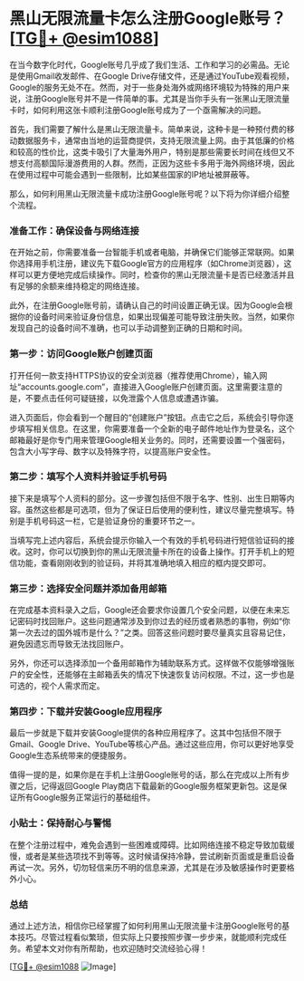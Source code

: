 # 黑山无限流量卡怎么注册Google账号？[[TG💪+ @esim1088](https://t.me/s/esim1088)]

在当今数字化时代，Google账号几乎成了我们生活、工作和学习的必需品。无论是使用Gmail收发邮件、在Google Drive存储文件，还是通过YouTube观看视频，Google的服务无处不在。然而，对于一些身处海外或网络环境较为特殊的用户来说，注册Google账号并不是一件简单的事。尤其是当你手头有一张黑山无限流量卡时，如何利用这张卡顺利注册Google账号成为了一个亟需解决的问题。

首先，我们需要了解什么是黑山无限流量卡。简单来说，这种卡是一种预付费的移动数据服务卡，通常由当地的运营商提供，支持无限流量上网。由于其低廉的价格和较高的性价比，这类卡吸引了大量海外用户，特别是那些需要长时间在线但又不想支付高额国际漫游费用的人群。然而，正因为这些卡多用于海外网络环境，因此在使用过程中可能会遇到一些限制，比如某些国家的IP地址被屏蔽等。

那么，如何利用黑山无限流量卡成功注册Google账号呢？以下将为你详细介绍整个流程。

### 准备工作：确保设备与网络连接

在开始之前，你需要准备一台智能手机或者电脑，并确保它们能够正常联网。如果你选择用手机注册，建议先下载Google官方的应用程序（如Chrome浏览器），这样可以更方便地完成后续操作。同时，检查你的黑山无限流量卡是否已经激活并且有足够的余额来维持稳定的网络连接。

此外，在注册Google账号前，请确认自己的时间设置正确无误。因为Google会根据你的设备时间来验证身份信息，如果出现偏差可能导致注册失败。当然，如果你发现自己的设备时间不准确，也可以手动调整到正确的日期和时间。

### 第一步：访问Google账户创建页面

打开任何一款支持HTTPS协议的安全浏览器（推荐使用Chrome），输入网址“accounts.google.com”，直接进入Google账户创建页面。这里需要注意的是，不要点击任何可疑链接，以免泄露个人信息或遭遇诈骗。

进入页面后，你会看到一个醒目的“创建账户”按钮。点击它之后，系统会引导你逐步填写相关信息。在这里，你需要准备一个全新的电子邮件地址作为登录名，这个邮箱最好是你专门用来管理Google相关业务的。同时，还需要设置一个强密码，包含大小写字母、数字以及特殊字符，以提高账户安全性。

### 第二步：填写个人资料并验证手机号码

接下来是填写个人资料的部分。这一步骤包括但不限于名字、性别、出生日期等内容。虽然这些都是可选项，但为了保证日后使用的便利性，建议尽量完整填写。特别是手机号码这一栏，它是验证身份的重要环节之一。

当填写完上述内容后，系统会提示你输入一个有效的手机号码进行短信验证码的接收。这时，你可以切换到你的黑山无限流量卡所在的设备上操作。打开手机上的短信功能，查看刚刚收到的验证码，并将其准确地填入相应的框内提交即可。

### 第三步：选择安全问题并添加备用邮箱

在完成基本资料录入之后，Google还会要求你设置几个安全问题，以便在未来忘记密码时找回账户。这些问题通常涉及到你过去的经历或者熟悉的事物，例如“你第一次去过的国外城市是什么？”之类。回答这些问题时要尽量真实且容易记住，避免因遗忘而导致无法找回账户。

另外，你还可以选择添加一个备用邮箱作为辅助联系方式。这样做不仅能够增强账户的安全性，还能够在主邮箱丢失的情况下快速恢复访问权限。不过，这一步也是可选的，视个人需求而定。

### 第四步：下载并安装Google应用程序

最后一步就是下载并安装Google提供的各种应用程序了。这其中包括但不限于Gmail、Google Drive、YouTube等核心产品。通过这些应用，你可以更好地享受Google生态系统带来的便捷服务。

值得一提的是，如果你是在手机上注册Google账号的话，那么在完成以上所有步骤之后，记得返回Google Play商店下载最新的Google服务框架更新包。这是保证所有Google服务正常运行的基础组件。

### 小贴士：保持耐心与警惕

在整个注册过程中，难免会遇到一些困难或障碍。比如网络连接不稳定导致加载缓慢，或者是某些选项找不到等等。这时候请保持冷静，尝试刷新页面或是重启设备再试一次。另外，切勿轻信来历不明的信息来源，尤其是在涉及敏感操作时更要格外小心。

### 总结

通过上述方法，相信你已经掌握了如何利用黑山无限流量卡注册Google账号的基本技巧。尽管过程看似繁琐，但实际上只要按照步骤一步步来，就能顺利完成任务。希望本文对你有所帮助，也欢迎随时交流经验心得！

[[TG💪+ @esim1088](https://t.me/s/esim1088) ![Image](https://i.postimg.cc/4NQfJmqS/Snipaste-2025-05-13-00-14-12.png)]